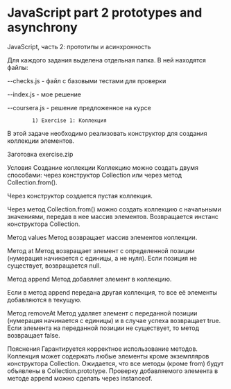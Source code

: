 # JavaScript part 2 prototypes and asynchrony

JavaScript, часть 2: прототипы и асинхронность

Для каждого задания выделена отдельная папка. В ней находятся файлы:

--checks.js - файл с базовыми тестами для проверки

--index.js - мое решение

--coursera.js - решение предложенное на курсе

            1) Exercise 1: Коллекция

В этой задаче необходимо реализовать конструктор для создания коллекции элементов.

Заготовка
exercise.zip

Условия
Создание коллекции
Коллекцию можно создать двумя способами: через конструктор Collection или через метод Collection.from().

Через конструктор создается пустая коллекция.

Через метод Collection.from() можно создать коллекцию с начальными значениями, передав в нее массив элементов. Возвращается инстанс конструктора Collection.

Метод values
Метод возвращает массив элементов коллекции.

Метод at
Метод возвращает элемент с определенной позиции (нумерация начинается с единицы, а не нуля). Если позиция не существует, возвращается null.

Метод append
Метод добавляет элемент в коллекцию.

Если в метод append передана другая коллекция, то все её элементы добавляются в текущую.

Метод removeAt
Метод удаляет элемент с переданной позиции (нумерация начинается с единицы) и в случае успеха возвращает true. Если элемента на переданной позиции не существует, то метод возвращает false.

Пояснения
Гарантируется корректное использование методов.
Коллекция может содержать любые элементы кроме экземпляров конструктора Collection.
Ожидается, что все методы (кроме from) будут объявлены в Collection.prototype.
Проверку добавляемого элемента в методе append можно сделать через instanceof.
